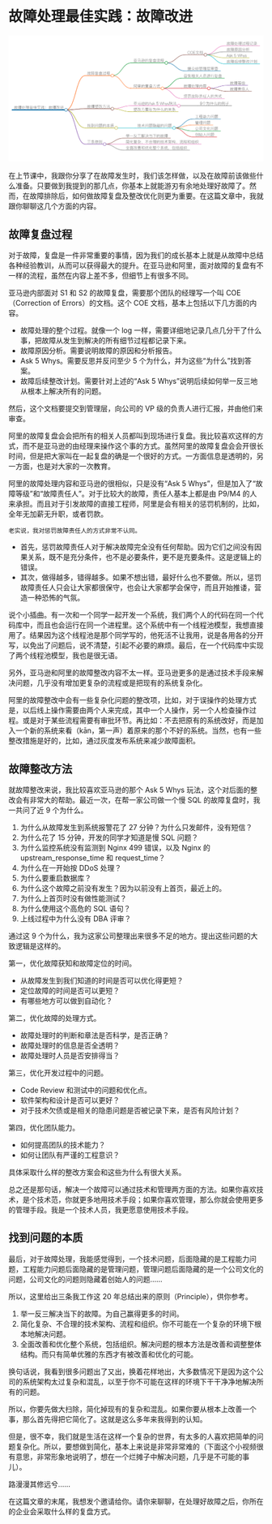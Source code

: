 # 故障处理最佳实践：故障改进

![1](../img/018/1.png)

在上节课中，我跟你分享了在故障发生时，我们该怎样做，以及在故障前该做些什么准备。只要做到我提到的那几点，你基本上就能游刃有余地处理好故障了。然而，在故障排除后，如何做故障复盘及整改优化则更为重要。在这篇文章中，我就跟你聊聊这几个方面的内容。

## 故障复盘过程

对于故障，复盘是一件非常重要的事情，因为我们的成长基本上就是从故障中总结各种经验教训，从而可以获得最大的提升。在亚马逊和阿里，面对故障的复盘有不一样的流程，虽然在内容上差不多，但细节上有很多不同。

亚马逊内部面对 S1 和 S2 的故障复盘，需要那个团队的经理写一个叫 COE（Correction of Errors）的文档。这个 COE 文档，基本上包括以下几方面的内容。

* 故障处理的整个过程。就像一个 log 一样，需要详细地记录几点几分干了什么事，把故障从发生到解决的所有细节过程都记录下来。
* 故障原因分析。需要说明故障的原因和分析报告。
* Ask 5 Whys。需要反思并反问至少 5 个为什么，并为这些“为什么”找到答案。
* 故障后续整改计划。需要针对上述的“Ask 5 Whys”说明后续如何举一反三地从根本上解决所有的问题。

然后，这个文档要提交到管理层，向公司的 VP 级的负责人进行汇报，并由他们来审查。

阿里的故障复盘会会把所有的相关人员都叫到现场进行复盘。我比较喜欢这样的方式，而不是亚马逊的由经理来操作这个事的方式。虽然阿里的故障复盘会会开很长时间，但是把大家叫在一起复盘的确是一个很好的方式。一方面信息是透明的，另一方面，也是对大家的一次教育。

阿里的故障处理内容和亚马逊的很相似，只是没有“Ask 5 Whys”，但是加入了“故障等级”和“故障责任人”。对于比较大的故障，责任人基本上都是由 P9/M4 的人来承担。而且对于引发故障的直接工程师，阿里是会有相关的惩罚机制的，比如，全年无加薪无升职，或者罚款。

`老实说，我对惩罚故障责任人的方式非常不认同。`

* 首先，惩罚故障责任人对于解决故障完全没有任何帮助。因为它们之间没有因果关系，既不是充分条件，也不是必要条件，更不是充要条件。这是逻辑上的错误。
* 其次，做得越多，错得越多。如果不想出错，最好什么也不要做。所以，惩罚故障责任人只会让大家都很保守，也会让大家都学会保守，而且开始推诿，营造一种恐怖的气氛。

说个小插曲。有一次和一个同学一起开发一个系统，我们两个人的代码在同一个代码库中，而且也会运行在同一个进程里。这个系统中有一个线程池模型，我想直接用了。结果因为这个线程池是那个同学写的，他死活不让我用，说是各用各的分开写，以免出了问题后，说不清楚，引起不必要的麻烦。最后，在一个代码库中实现了两个线程池模型，我也是很无语。

另外，亚马逊和阿里的故障整改内容不太一样。亚马逊更多的是通过技术手段来解决问题，几乎没有增加更复杂的流程或是把现有的系统复杂化。

阿里的故障整改中会有一些复杂化问题的整改项，比如，对于误操作的处理方式是，以后线上操作需要由两个人来完成，其中一个人操作，另一个人检查操作过程。或是对于某些流程需要有审批环节。再比如：不去把原有的系统改好，而是加入一个新的系统来看（kān，第一声）着原来的那个不好的系统。当然，也有一些整改措施是好的，比如，通过灰度发布系统来减少故障面积。

## 故障整改方法

就故障整改来说，我比较喜欢亚马逊的那个 Ask 5 Whys 玩法，这个对后面的整改会有非常大的帮助。最近一次，在帮一家公司做一个慢 SQL 的故障复盘时，我一共问了近 9 个为什么。

1. 为什么从故障发生到系统报警花了 27 分钟？为什么只发邮件，没有短信？
2. 为什么花了 15 分钟，开发的同学才知道是慢 SQL 问题？
3. 为什么监控系统没有监测到 Nginx 499 错误，以及 Nginx 的 upstream_response_time 和 request_time？
4. 为什么在一开始按 DDoS 处理？
5. 为什么要重启数据库？
6. 为什么这个故障之前没有发生？因为以前没有上首页，最近上的。
7. 为什么上首页时没有做性能测试？
8. 为什么使用这个高危的 SQL 语句？
9. 上线过程中为什么没有 DBA 评审？

通过这 9 个为什么，我为这家公司整理出来很多不足的地方。提出这些问题的大致逻辑是这样的。

第一，优化故障获知和故障定位的时间。

* 从故障发生到我们知道的时间是否可以优化得更短？
* 定位故障的时间是否可以更短？
* 有哪些地方可以做到自动化？

第二，优化故障的处理方式。

* 故障处理时的判断和章法是否科学，是否正确？
* 故障处理时的信息是否全透明？
* 故障处理时人员是否安排得当？

第三，优化开发过程中的问题。

* Code Review 和测试中的问题和优化点。
* 软件架构和设计是否可以更好？
* 对于技术欠债或是相关的隐患问题是否被记录下来，是否有风险计划？

第四，优化团队能力。

* 如何提高团队的技术能力？
* 如何让团队有严谨的工程意识？

具体采取什么样的整改方案会和这些为什么有很大关系。

总之还是那句话，解决一个故障可以通过技术和管理两方面的方法。如果你喜欢技术，是个技术范，你就更多地用技术手段；如果你喜欢管理，那么你就会使用更多的管理手段。我是一个技术人员，我更愿意使用技术手段。

## 找到问题的本质

最后，对于故障处理，我能感觉得到，一个技术问题，后面隐藏的是工程能力问题，工程能力问题后面隐藏的是管理问题，管理问题后面隐藏的是一个公司文化的问题，公司文化的问题则隐藏着创始人的问题……

所以，这里给出三条我工作这 20 年总结出来的原则（Principle），供你参考。

1. 举一反三解决当下的故障。为自己赢得更多的时间。
2. 简化复杂、不合理的技术架构、流程和组织。你不可能在一个复杂的环境下根本地解决问题。
3. 全面改善和优化整个系统，包括组织。解决问题的根本方法是改善和调整整体结构。而只有简单优雅的东西才有被改善和优化的可能。

换句话说，我看到很多问题出了又出，换着花样地出，大多数情况下是因为这个公司的系统架构太过复杂和混乱，以至于你不可能在这样的环境下干干净净地解决所有的问题。

所以，你要先做大扫除，简化掉现有的复杂和混乱。如果你要从根本上改善一个事，那么首先得把它简化了。这就是这么多年来我得到的认知。

但是，很不幸，我们就是生活在这样一个复杂的世界，有太多的人喜欢把简单的问题复杂化。所以，要想做到简化，基本上来说是非常非常难的（下面这个小视频很有意思，非常形象地说明了，想在一个烂摊子中解决问题，几乎是不可能的事儿）。

路漫漫其修远兮……

在这篇文章的末尾，我想发个邀请给你。请你来聊聊，在处理好故障之后，你所在的企业会采取什么样的复盘方式。
